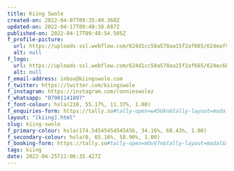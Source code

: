 ```yaml
---
title: Kiing Swole
created-on: 2022-04-07T09:35:49.360Z
updated-on: 2022-04-17T09:48:38.687Z
published-on: 2022-04-17T09:48:54.505Z
f_profile-picture:
  url: https://uploads-ssl.webflow.com/624d1cc58a578aa15f2af665/624eaf9348c43a743f35cff9_swole.png
  alt: null
f_logo:
  url: https://uploads-ssl.webflow.com/624d1cc58a578aa15f2af665/624ec6b5654d9a74732ac14e_swoley.svg
  alt: null
f_email-address: inbox@kiingswole.com
f_twitter: https://twitter.com/kiingswole
f_instagram: https://instagram.com/ronnieswolez
f_whatsapp: "07901141897"
f_font-colour: hsla(210, 55.17%, 11.37%, 1.00)
f_enquiries-form: https://tally.so#tally-open=w45Gkn&tally-layout=modal&tally-width=500&tally-align-left=1&tally-hide-title=1&tally-emoji-animation=wave
layout: "[kiing].html"
slug: kiing-swole
f_primary-colour: hsla(174.54545454545456, 34.16%, 68.43%, 1.00)
f_secondary-colour: hsla(0, 65.16%, 58.90%, 1.00)
f_booking-form: https://tally.so#tally-open=mOvV7n&tally-layout=modal&tally-width=500&tally-align-left=1&tally-hide-title=1
tags: kiing
date: 2022-04-25T11:06:35.427Z
---
```

